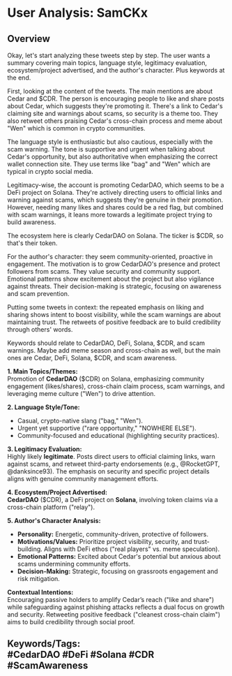 # User Analysis: SamCKx

## Overview

<think>
Okay, let's start analyzing these tweets step by step. The user wants a summary covering main topics, language style, legitimacy evaluation, ecosystem/project advertised, and the author's character. Plus keywords at the end.

First, looking at the content of the tweets. The main mentions are about Cedar and $CDR. The person is encouraging people to like and share posts about Cedar, which suggests they're promoting it. There's a link to Cedar's claiming site and warnings about scams, so security is a theme too. They also retweet others praising Cedar's cross-chain process and meme about "Wen" which is common in crypto communities.

The language style is enthusiastic but also cautious, especially with the scam warning. The tone is supportive and urgent when talking about Cedar's opportunity, but also authoritative when emphasizing the correct wallet connection site. They use terms like "bag" and "Wen" which are typical in crypto social media.

Legitimacy-wise, the account is promoting CedarDAO, which seems to be a DeFi project on Solana. They're actively directing users to official links and warning against scams, which suggests they're genuine in their promotion. However, needing many likes and shares could be a red flag, but combined with scam warnings, it leans more towards a legitimate project trying to build awareness.

The ecosystem here is clearly CedarDAO on Solana. The ticker is $CDR, so that's their token.

For the author's character: they seem community-oriented, proactive in engagement. The motivation is to grow CedarDAO's presence and protect followers from scams. They value security and community support. Emotional patterns show excitement about the project but also vigilance against threats. Their decision-making is strategic, focusing on awareness and scam prevention.

Putting some tweets in context: the repeated emphasis on liking and sharing shows intent to boost visibility, while the scam warnings are about maintaining trust. The retweets of positive feedback are to build credibility through others' words.

Keywords should relate to CedarDAO, DeFi, Solana, $CDR, and scam warnings. Maybe add meme season and cross-chain as well, but the main ones are Cedar, DeFi, Solana, $CDR, and scam awareness.
</think>

**1. Main Topics/Themes:**  
Promotion of **CedarDAO** ($CDR) on Solana, emphasizing community engagement (likes/shares), cross-chain claim process, scam warnings, and leveraging meme culture ("Wen") to drive attention.  

**2. Language Style/Tone:**  
- Casual, crypto-native slang ("bag," "Wen").  
- Urgent yet supportive ("rare opportunity," "NOWHERE ELSE").  
- Community-focused and educational (highlighting security practices).  

**3. Legitimacy Evaluation:**  
Highly likely **legitimate**. Posts direct users to official claiming links, warn against scams, and retweet third-party endorsements (e.g., @RocketGPT, @danksince93). The emphasis on security and specific project details aligns with genuine community management efforts.  

**4. Ecosystem/Project Advertised:**  
**CedarDAO** ($CDR), a DeFi project on **Solana**, involving token claims via a cross-chain platform ("relay").  

**5. Author's Character Analysis:**  
- **Personality:** Energetic, community-driven, protective of followers.  
- **Motivations/Values:** Prioritize project visibility, security, and trust-building. Aligns with DeFi ethos ("real players" vs. meme speculation).  
- **Emotional Patterns:** Excited about Cedar's potential but anxious about scams undermining community efforts.  
- **Decision-Making:** Strategic, focusing on grassroots engagement and risk mitigation.  

**Contextual Intentions:**  
Encouraging passive holders to amplify Cedar’s reach ("like and share") while safeguarding against phishing attacks reflects a dual focus on growth and security. Retweeting positive feedback ("cleanest cross-chain claim") aims to build credibility through social proof.  

**Keywords/Tags:**  
#CedarDAO #DeFi #Solana #CDR #ScamAwareness
---
